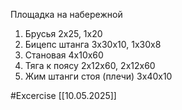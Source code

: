Площадка на набережной
1. Брусья 2x25, 1x20
2. Бицепс штанга 3x30x10, 1x30x8
3. Становая 4x10x60
4. Тяга к поясу 2x12x60, 2x12x60
5. Жим штанги стоя (плечи) 3x40x10

#Excercise
[[10.05.2025]]